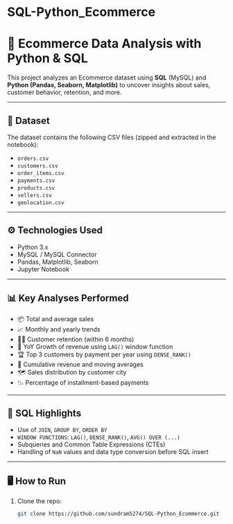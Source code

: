 # SQL-Python_Ecommerce
# 🛒 Ecommerce Data Analysis with Python & SQL

This project analyzes an Ecommerce dataset using **SQL** (MySQL) and **Python (Pandas, Seaborn, Matplotlib)** to uncover insights about sales, customer behavior, retention, and more.

---

## 📂 Dataset

The dataset contains the following CSV files (zipped and extracted in the notebook):
- `orders.csv`
- `customers.csv`
- `order_items.csv`
- `payments.csv`
- `products.csv`
- `sellers.csv`
- `geolocation.csv`

---

## ⚙️ Technologies Used

- Python 3.x
- MySQL / MySQL Connector
- Pandas, Matplotlib, Seaborn
- Jupyter Notebook

---

## 📊 Key Analyses Performed

- 📦 Total and average sales
- 📈 Monthly and yearly trends
- 🧍‍♂️ Customer retention (within 6 months)
- 🧮 YoY Growth of revenue using `LAG()` window function
- 🏆 Top 3 customers by payment per year using `DENSE_RANK()`
- 🧾 Cumulative revenue and moving averages
- 🗺️ Sales distribution by customer city
- 📉 Percentage of installment-based payments

---

## 📝 SQL Highlights

- Use of `JOIN`, `GROUP BY`, `ORDER BY`
- `WINDOW FUNCTIONS`: `LAG()`, `DENSE_RANK()`, `AVG() OVER (...)`
- Subqueries and Common Table Expressions (CTEs)
- Handling of `NaN` values and data type conversion before SQL insert

---

## 🖥️ How to Run

1. Clone the repo:
   ```bash
   git clone https://github.com/sundram5274/SQL-Python_Ecommerce.git
